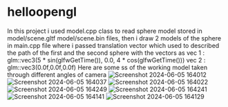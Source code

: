 ﻿# helloopengl
In this project i used model.cpp class to read sphere model stored in model/scene.gltf model/scene.bin files, then i draw 2 models of the sphere in main.cpp file where i passed translation vector which used to described the path of the first and the second sphere with the vectors as
vec 1 :  glm::vec3(5 * sin(glfwGetTime()), 0.0, 4 * cos(glfwGetTime()))
vec 2 :  glm::vec3(0.0f,0.0f,0.0f)
Here are some ss of the working model taken through different angles of camera
![Screenshot 2024-06-05 164012](https://github.com/Gupta-19/helloopengl/assets/81984623/a80e2f08-c88e-4f28-83f7-ff1e5d6fc453)
![Screenshot 2024-06-05 164037](https://github.com/Gupta-19/helloopengl/assets/81984623/25f981ab-fd1a-4af5-961f-9e602032a1e9)
![Screenshot 2024-06-05 164022](https://github.com/Gupta-19/helloopengl/assets/81984623/1479053b-58a0-4d01-9a3c-1e86cd13f00a)
![Screenshot 2024-06-05 164249](https://github.com/Gupta-19/helloopengl/assets/81984623/647f9b37-1a96-4936-b085-a7408a7ed31a)
![Screenshot 2024-06-05 164241](https://github.com/Gupta-19/helloopengl/assets/81984623/0b4b8dc3-1378-4737-ae79-42567860751c)
![Screenshot 2024-06-05 164141](https://github.com/Gupta-19/helloopengl/assets/81984623/8034c7a2-cd52-41be-a723-b47638423d01)
![Screenshot 2024-06-05 164129](https://github.com/Gupta-19/helloopengl/assets/81984623/71cf01b7-0adc-4f5f-8411-7262be83f401)
